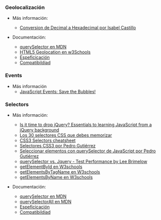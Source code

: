
### Geolocalización

- Más información:
    - [Conversion de Decimal a Hexadecimal por Isabel Castillo](http://isabelcastillo.com/convert-latitude-longitude-decimal-degrees) 

- Documentación:
    - [querySelector en MDN](https://developer.mozilla.org/en-US/docs/Web/API/Geolocation)
    - [HTML5 Geolocation en w3Schools](http://www.w3schools.com/html/html5_geolocation.asp)
    - [Espeficicación](http://dev.w3.org/geo/api/spec-source.html)
    - [Compatibildiad](http://caniuse.com/#feat=geolocation)

### Events

- Más información
    - [JavaScript Events: Save the Bubbles!](https://davidwalsh.name/javascript-events) 

### Selectors

- Más información:
    - [Is it time to drop jQuery? Essentials to learning JavaScript from a jQuery background](http://toddmotto.com/is-it-time-to-drop-jquery-essentials-to-learning-javascript-from-a-jquery-background/) 
    - [Los 30 selectores CSS que debes memorizar](http://code.tutsplus.com/es/tutorials/the-30-css-selectors-you-must-memorize--net-16048)
    - [CSS3 Selectors cheatsheet](http://www.cheetyr.com/css-selectors)
    - [Selectores CSS3 por Pedro Gutiérrez](http://xitrus.es/blog/61/Selectores_de_CSS3)
    - [Seleccionar elementos con querySelector de JavaScript por Pedro Gutiérrez](http://xitrus.es/blog/112/Seleccionar_elementos_con_querySelector_de_JavaScript)
    - [querySelector vs. Jquery - Test Performance by Lee Brimelow](https://jsperf.com/jquery-vs-document-queryselector)
    - [getElementById en W3schools](http://www.w3schools.com/jsref/met_doc_getelementbyid.asp)
    - [getElementsByTagName en W3schools](http://www.w3schools.com/jsref/met_doc_getelementsbytagname.asp)
    - [getElementsByName en  W3schools](http://www.w3schools.com/jsref/met_doc_getelementsbyname.asp)

- Documentación:
    - [querySelector en MDN](https://developer.mozilla.org/en-US/docs/Web/API/Element/querySelector)
    - [querySelectorAll en MDN](https://developer.mozilla.org/en-US/docs/Web/API/Element/querySelectorAll)
    - [Espeficicación](http://www.w3.org/TR/selectors-api/)
    - [Compatibildiad](http://caniuse.com/#feat=queryselector)

